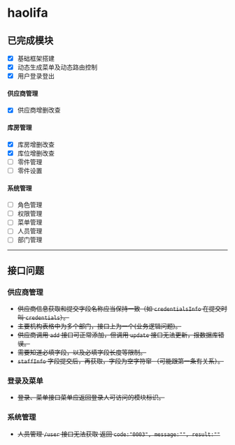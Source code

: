 # haolifa

## 已完成模块
- [x] 基础框架搭建
- [x] 动态生成菜单及动态路由控制
- [x] 用户登录登出
#### 供应商管理
- [x] 供应商增删改查
#### 库房管理
- [x] 库房增删改查
- [x] 库位增删改查
- [ ] 零件管理
- [ ] 零件设置
#### 系统管理
- [ ] 角色管理
- [ ] 权限管理
- [ ] 菜单管理
- [ ] 人员管理
- [ ] 部门管理
---
## 接口问题
### 供应商管理
- ~~供应商信息获取和提交字段名称应当保持一致（如 `credentialsInfo` 在提交时叫 `credentials`）。~~
- ~~主要机构表格中为多个部门，接口上为一个(业务逻辑问题)。~~
- ~~供应商调用 `add` 接口可正常添加，但调用 `update` 接口无法更新，报数据库错误。~~
- ~~需要知道必填字段，以及必填字段长度等限制。~~
- ~~`staffInfo` 字段提交后，再获取，字段为空字符窜 （可能跟第一条有关系）。~~
### 登录及菜单
- ~~登录、菜单接口菜单应返回登录人可访问的模块标识。~~
### 系统管理
- ~~人员管理 `/user` 接口无法获取 返回 `code:"0003", message:"", result:""`~~

